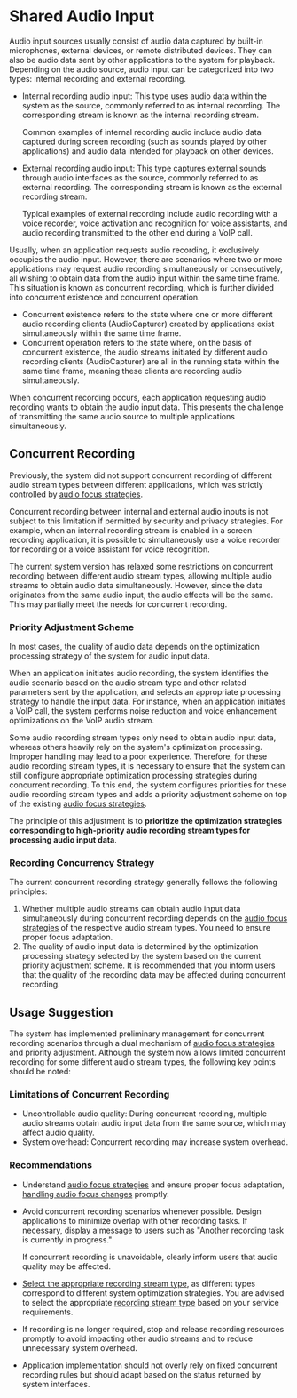# Shared Audio Input
<!--Kit: Audio Kit-->
<!--Subsystem: Multimedia-->
<!--Owner: @songshenke-->
<!--Designer: @caixuejiang; @hao-liangfei; @zhanganxiang-->
<!--Tester: @Filger-->
<!--Adviser: @zengyawen-->

Audio input sources usually consist of audio data captured by built-in microphones, external devices, or remote distributed devices. They can also be audio data sent by other applications to the system for playback. Depending on the audio source, audio input can be categorized into two types: internal recording and external recording.

- Internal recording audio input: This type uses audio data within the system as the source, commonly referred to as internal recording. The corresponding stream is known as the internal recording stream.

  Common examples of internal recording audio include audio data captured during screen recording (such as sounds played by other applications) and audio data intended for playback on other devices.

- External recording audio input: This type captures external sounds through audio interfaces as the source, commonly referred to as external recording. The corresponding stream is known as the external recording stream.

  Typical examples of external recording include audio recording with a voice recorder, voice activation and recognition for voice assistants, and audio recording transmitted to the other end during a VoIP call.

Usually, when an application requests audio recording, it exclusively occupies the audio input. However, there are scenarios where two or more applications may request audio recording simultaneously or consecutively, all wishing to obtain data from the audio input within the same time frame. This situation is known as concurrent recording, which is further divided into concurrent existence and concurrent operation.

- Concurrent existence refers to the state where one or more different audio recording clients (AudioCapturer) created by applications exist simultaneously within the same time frame.
- Concurrent operation refers to the state where, on the basis of concurrent existence, the audio streams initiated by different audio recording clients (AudioCapturer) are all in the running state within the same time frame, meaning these clients are recording audio simultaneously.

When concurrent recording occurs, each application requesting audio recording wants to obtain the audio input data. This presents the challenge of transmitting the same audio source to multiple applications simultaneously.

## Concurrent Recording

Previously, the system did not support concurrent recording of different audio stream types between different applications, which was strictly controlled by [audio focus strategies](audio-playback-concurrency.md#audio-focus-strategy).

Concurrent recording between internal and external audio inputs is not subject to this limitation if permitted by security and privacy strategies. For example, when an internal recording stream is enabled in a screen recording application, it is possible to simultaneously use a voice recorder for recording or a voice assistant for voice recognition.

The current system version has relaxed some restrictions on concurrent recording between different audio stream types, allowing multiple audio streams to obtain audio data simultaneously. However, since the data originates from the same audio input, the audio effects will be the same. This may partially meet the needs for concurrent recording.

### Priority Adjustment Scheme

In most cases, the quality of audio data depends on the optimization processing strategy of the system for audio input data.

When an application initiates audio recording, the system identifies the audio scenario based on the audio stream type and other related parameters sent by the application, and selects an appropriate processing strategy to handle the input data. For instance, when an application initiates a VoIP call, the system performs noise reduction and voice enhancement optimizations on the VoIP audio stream.

Some audio recording stream types only need to obtain audio input data, whereas others heavily rely on the system's optimization processing. Improper handling may lead to a poor experience. Therefore, for these audio recording stream types, it is necessary to ensure that the system can still configure appropriate optimization processing strategies during concurrent recording. To this end, the system configures priorities for these audio recording stream types and adds a priority adjustment scheme on top of the existing [audio focus strategies](audio-playback-concurrency.md#audio-focus-strategy).

The principle of this adjustment is to **prioritize the optimization strategies corresponding to high-priority audio recording stream types for processing audio input data**.

### Recording Concurrency Strategy

The current concurrent recording strategy generally follows the following principles:

1. Whether multiple audio streams can obtain audio input data simultaneously during concurrent recording depends on the [audio focus strategies](audio-playback-concurrency.md#audio-focus-strategy) of the respective audio stream types. You need to ensure proper focus adaptation.
2. The quality of audio input data is determined by the optimization processing strategy selected by the system based on the current priority adjustment scheme. It is recommended that you inform users that the quality of the recording data may be affected during concurrent recording.

## Usage Suggestion

The system has implemented preliminary management for concurrent recording scenarios through a dual mechanism of [audio focus strategies](audio-playback-concurrency.md#audio-focus-strategy) and priority adjustment. Although the system now allows limited concurrent recording for some different audio stream types, the following key points should be noted:

### Limitations of Concurrent Recording

- Uncontrollable audio quality: During concurrent recording, multiple audio streams obtain audio input data from the same source, which may affect audio quality.
- System overhead: Concurrent recording may increase system overhead.

### Recommendations

- Understand [audio focus strategies](audio-playback-concurrency.md#audio-focus-strategy) and ensure proper focus adaptation, [handling audio focus changes](audio-playback-concurrency.md#handling-audio-focus-changes) promptly.
- Avoid concurrent recording scenarios whenever possible. Design applications to minimize overlap with other recording tasks. If necessary, display a message to users such as "Another recording task is currently in progress."

  If concurrent recording is unavoidable, clearly inform users that audio quality may be affected.
- [Select the appropriate recording stream type](using-right-streamusage-and-sourcetype.md), as different types correspond to different system optimization strategies. You are advised to select the appropriate [recording stream type](../../reference/apis-audio-kit/arkts-apis-audio-e.md#sourcetype8) based on your service requirements.
- If recording is no longer required, stop and release recording resources promptly to avoid impacting other audio streams and to reduce unnecessary system overhead.
- Application implementation should not overly rely on fixed concurrent recording rules but should adapt based on the status returned by system interfaces.
